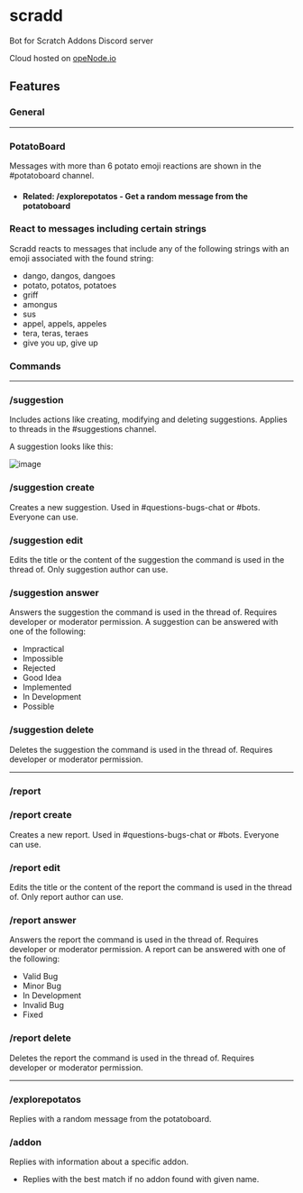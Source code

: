 # scradd

Bot for Scratch Addons Discord server

Cloud hosted on [opeNode.io](https://www.openode.io/)

## Features

### General

---

### PotatoBoard

Messages with more than 6 potato emoji reactions are shown in the #potatoboard channel.

* #### Related: /explorepotatos - Get a random message from the potatoboard

### React to messages including certain strings

Scradd reacts to messages that include any of the following strings with an emoji associated with the found string:

* dango, dangos, dangoes
* potato, potatos, potatoes
* griff
* amongus
* sus
* appel, appels, appeles
* tera, teras, teraes
* give you up, give up

### Commands

---

### /suggestion

Includes actions like creating, modifying and deleting suggestions.
Applies to threads in the #suggestions channel.

A suggestion looks like this:

![image](https://user-images.githubusercontent.com/75680333/152417553-31b2c407-e74b-4143-915b-5c00b76bce01.png)

### /suggestion create

Creates a new suggestion. Used in #questions-bugs-chat or #bots. Everyone can use.

### /suggestion edit

Edits the title or the content of the suggestion the command is used in the thread of. Only suggestion author can use.

### /suggestion answer

Answers the suggestion the command is used in the thread of. Requires developer or moderator permission.
A suggestion can be answered with one of the following:

* Impractical
* Impossible
* Rejected
* Good Idea
* Implemented
* In Development
* Possible

### /suggestion delete

Deletes the suggestion the command is used in the thread of. Requires developer or moderator permission.

---

### /report

### /report create

Creates a new report. Used in #questions-bugs-chat or #bots. Everyone can use.

### /report edit

Edits the title or the content of the report the command is used in the thread of. Only report author can use.

### /report answer

Answers the report the command is used in the thread of. Requires developer or moderator permission.
A report can be answered with one of the following:

* Valid Bug
* Minor Bug
* In Development
* Invalid Bug
* Fixed

### /report delete

Deletes the report the command is used in the thread of. Requires developer or moderator permission.

---

### /explorepotatos

Replies with a random message from the potatoboard.

### /addon

Replies with information about a specific addon.

* Replies with the best match if no addon found with given name.
